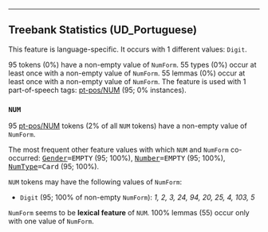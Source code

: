 

--------------------------------------------------------------------------------

## Treebank Statistics (UD_Portuguese)

This feature is language-specific.
It occurs with 1 different values: `Digit`.

95 tokens (0%) have a non-empty value of `NumForm`.
55 types (0%) occur at least once with a non-empty value of `NumForm`.
55 lemmas (0%) occur at least once with a non-empty value of `NumForm`.
The feature is used with 1 part-of-speech tags: [pt-pos/NUM]() (95; 0% instances).

### `NUM`

95 [pt-pos/NUM]() tokens (2% of all `NUM` tokens) have a non-empty value of `NumForm`.

The most frequent other feature values with which `NUM` and `NumForm` co-occurred: <tt><a href="Gender.html">Gender</a>=EMPTY</tt> (95; 100%), <tt><a href="Number.html">Number</a>=EMPTY</tt> (95; 100%), <tt><a href="NumType.html">NumType</a>=Card</tt> (95; 100%).

`NUM` tokens may have the following values of `NumForm`:

* `Digit` (95; 100% of non-empty `NumForm`): <em>1, 2, 3, 24, 94, 20, 25, 4, 103, 5</em>

`NumForm` seems to be **lexical feature** of `NUM`. 100% lemmas (55) occur only with one value of `NumForm`.

